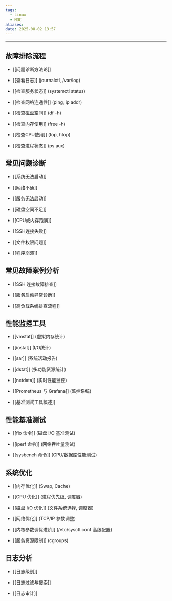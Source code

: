 ```yaml
---
tags:
  - Linux
  - MOC
aliases: 
date: 2025-08-02 13:57
---
```


---

## 故障排除流程

- [[问题诊断方法论]]

- [[查看日志]] (journalctl, /var/log)

- [[检查服务状态]] (systemctl status)

- [[检查网络连通性]] (ping, ip addr)

- [[检查磁盘空间]] (df -h)

- [[检查内存使用]] (free -h)

- [[检查CPU使用]] (top, htop)

- [[检查进程状态]] (ps aux)



## 常见问题诊断

- [[系统无法启动]]

- [[网络不通]]

- [[服务无法启动]]

- [[磁盘空间不足]]

- [[CPU或内存跑满]]

- [[SSH连接失败]]

- [[文件权限问题]]

- [[程序崩溃]]



## 常见故障案例分析

- [[SSH 连接故障排查]]

- [[服务启动异常诊断]]

- [[高负载系统排查流程]]



## 性能监控工具

- [[vmstat]] (虚拟内存统计)

- [[iostat]] (I/O统计)

- [[sar]] (系统活动报告)

- [[dstat]] (多功能资源统计)

- [[netdata]] (实时性能监控)

- [[Prometheus 与 Grafana]] (监控系统)

- [[基准测试工具概述]]



## 性能基准测试

- [[fio 命令]] (磁盘 I/O 基准测试)

- [[iperf 命令]] (网络吞吐量测试)

- [[sysbench 命令]] (CPU/数据库性能测试)



## 系统优化

- [[内存优化]] (Swap, Cache)

- [[CPU 优化]] (进程优先级, 调度器)

- [[磁盘 I/O 优化]] (文件系统选择, 调度器)

- [[网络优化]] (TCP/IP 参数调整)

- [[内核参数调优进阶]] (/etc/sysctl.conf 高级配置)

- [[服务资源限制]] (cgroups)



## 日志分析

- [[日志级别]]

- [[日志过滤与搜索]]

- [[日志审计]]
